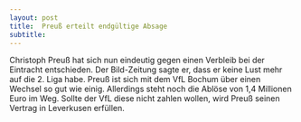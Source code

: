 ```yaml
---
layout: post
title:  Preuß erteilt endgültige Absage
subtitle:  
---
```


Christoph Preuß hat sich nun eindeutig gegen einen Verbleib bei der Eintracht entschieden. Der Bild-Zeitung sagte er, dass er keine Lust mehr auf die 2. Liga habe. Preuß ist sich mit dem VfL Bochum über einen Wechsel so gut wie einig. Allerdings steht noch die Ablöse von 1,4 Millionen Euro im Weg. Sollte der VfL diese nicht zahlen wollen, wird Preuß seinen Vertrag in Leverkusen erfüllen.


